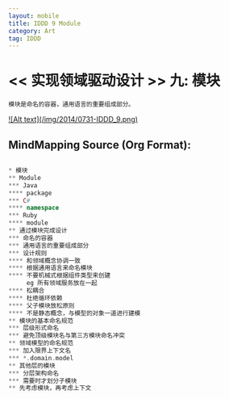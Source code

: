 ```yaml
---
layout: mobile
title: IDDD 9 Module
category: Art
tag: IDDD
---
```


<< 实现领域驱动设计 >> 九: 模块
=====================

	模块是命名的容器，通用语言的重要组成部分。
	
<a href="/img/2014/0731-IDDD_9.png" target="_blank">
![Alt text](/img/2014/0731-IDDD_9.png)
</a>

MindMapping Source (Org Format):
------------------
```php

* 模块
** Module
*** Java
**** package
*** C#
**** namespace
*** Ruby
**** module
** 通过模块完成设计
*** 命名的容器
*** 通用语言的重要组成部分
*** 设计规则
**** 和领域概念协调一致
**** 根据通用语言来命名模块
**** 不要机械式根据组件类型来创建
     eg 所有领域服务放在一起
**** 松耦合
**** 杜绝循环依赖
**** 父子模块放松原则
**** 不是静态概念，与模型的对象一道进行建模
** 模块的基本命名规范
*** 层级形式命名
*** 避免顶级模块名与第三方模块命名冲突
** 领域模型的命名规范
*** 加入限界上下文名
*** *.domain.model
** 其他层的模块
*** 分层架构命名
*** 需要时才划分子模块
** 先考虑模块，再考虑上下文


```
